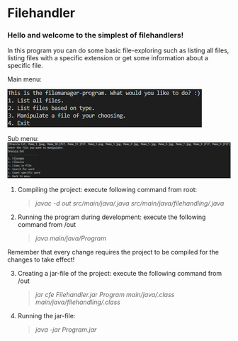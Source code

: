 # Filehandler
### Hello and welcome to the simplest of filehandlers!
In this program you can do some basic file-exploring such as listing all files, listing files with a specific extension or get some information about a specific file.

Main menu:

![Mainmenu](https://github.com/ludwigcarlsson/filehandler/blob/main/img/filehandlerMainmenu.PNG?raw=true)

Sub menu: 
![Submenu](https://github.com/ludwigcarlsson/filehandler/blob/main/img/filehandlerSubmenu.PNG?raw=true)

1. Compiling the project: execute following command from root:
    >_javac -d out src/main/java/*.java src/main/java/filehandling/*.java_

2. Running the program during development: execute the following command from /out
    >_java main/java/Program_

Remember that every change requires the project to be compiled for the changes to take effect!

3. Creating a jar-file of the project: execute the following command from /out
    >_jar cfe Filehandler.jar Program main/java/*.class main/java/filehandling/*.class_

4. Running the jar-file: 
   > _java -jar Program.jar_

